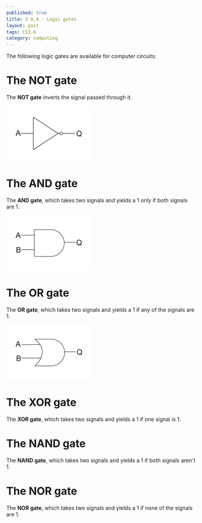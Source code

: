 ```yaml
---
published: true
title: 3.6.4 - Logic gates
layout: post
tags: CS3.6
category: computing
---
```

The following logic gates are available for computer circuits:

# The NOT gate
The **NOT gate** inverts the signal passed through it.

![NOT gate](/images/not-gate.gif)

# The AND gate
The **AND gate**, which takes two signals and yields a 1 only if both signals are 1.

![NOT gate](/images/and-gate.gif)

# The OR gate
The **OR gate**, which takes two signals and yields a 1 if any of the signals are 1.

![NOT gate](/images/or-gate.gif)

# The XOR gate
The **XOR gate**, which takes two signals and yields a 1 if one signal is 1.

# The NAND gate
The **NAND gate**, which takes two signals and yields a 1 if both signals aren't 1.

# The NOR gate
The **NOR gate**, which takes two signals and yields a 1 if none of the signals are 1.